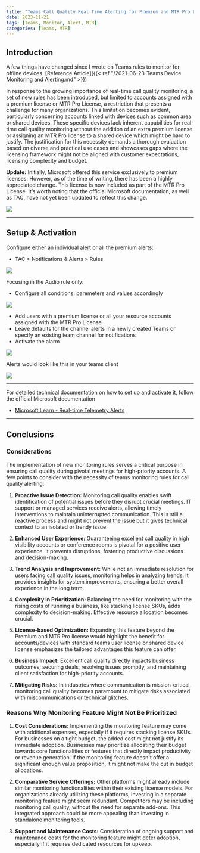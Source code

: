 ```yaml
---
title: "Teams Call Quality Real Time Alerting for Premium and MTR Pro Licenses"
date: 2023-11-21
tags: [Teams, Monitor, Alert, MTR]
categories: [Teams, MTR]
---
```


## Introduction

A few things have changed since I wrote on Teams rules to monitor for offline devices. [Reference Article]({{< ref "/2021-06-23-Teams Device Monitoring and Alerting.md" >}})

In response to the growing importance of real-time call quality monitoring, a set of new rules has been introduced, but limited to accounts assigned with a premium license or MTR Pro License, a restriction that presents a challenge for many organizations. This limitation becomes evident, particularly concerning accounts linked with devices such as common area or shared devices. These specific devices lack inherent capabilities for real-time call quality monitoring without the addition of an extra premium license or assigning an MTR Pro license to a shared device which might be hard to justify. The justification for this necessity demands a thorough evaluation based on diverse and practical use cases and showcases gaps where the licensing framework might not be aligned with customer expectations, licensing complexity and budget.

**Update:** Initially, Microsoft offered this service exclusively to premium licenses. However, as of the time of writing, there has been a highly appreciated change. This license is now included as part of the MTR Pro License. It’s worth noting that the official Microsoft documentation, as well as TAC, have not yet been updated to reflect this change.

![](images/TAC_AlertRules_03.png)

---
## Setup & Activation

Configure either an individual alert or all the premium alerts:

- TAC > Notifications & Alerts > Rules

![](images/TAC_AlertRules_01.png)


Focusing in the Audio rule only:

- Configure all conditions, paremeters and values accordingly


![](images/TAC_AlertRules_02.png)
 

- Add users with a premium license or all your resource accounts assigned with the MTR Pro License
- Leave defaults for the channel alerts in a newly created Teams or specify an existing team channel for notifications
- Activate the alarm


![](images/TAC_AlertRules_04.png)


Alerts would look like this in your teams client

![](images/TAC_AlertRules_05.png)

---
For detailed technical documentation on how to set up and activate it, follow the official Microsoft documentation

- [Microsoft Learn - Real-time Telemetry Alerts](https://learn.microsoft.com/en-us/microsoftteams/alerts/teams-admin-alerts)

---

## Conclusions

### Considerations

The implementation of new monitoring rules serves a critical purpose in ensuring call quality during pivotal meetings for high-priority accounts. A few points to consider with the necessity of teams monitoring rules for call quality alerting:

1. **Proactive Issue Detection:** Monitoring call quality enables swift identification of potential issues before they disrupt crucial meetings. IT support or managed services receive alerts, allowing timely interventions to maintain uninterrupted communication. This is still a reactive process and might not prevent the issue but it gives technical context to an isolated or trendy issue.

2. **Enhanced User Experience:** Guaranteeing excellent call quality in high visibility accounts or conference rooms is pivotal for a positive user experience. It prevents disruptions, fostering productive discussions and decision-making.

3. **Trend Analysis and Improvement:** While not an immediate resolution for users facing call quality issues, monitoring helps in analyzing trends. It provides insights for system improvements, ensuring a better overall experience in the long term.

4. **Complexity in Prioritization:** Balancing the need for monitoring with the rising costs of running a business, like stacking license SKUs, adds complexity to decision-making. Effective resource allocation becomes crucial.

5. **License-based Optimization:** Expanding this feature beyond the Premium and MTR Pro license would highlight the benefit for accounts/devices with standard teams user license or shared device license emphasizes the tailored advantages this feature can offer.

6. **Business Impact:** Excellent call quality directly impacts business outcomes, securing deals, resolving issues promptly, and maintaining client satisfaction for high-priority accounts.

7. **Mitigating Risks:** In industries where communication is mission-critical, monitoring call quality becomes paramount to mitigate risks associated with miscommunications or technical glitches.


### Reasons Why Monitoring Feature Might Not Be Prioritized

1. **Cost Considerations:** Implementing the monitoring feature may come with additional expenses, especially if it requires stacking license SKUs. For businesses on a tight budget, the added cost might not justify its immediate adoption. Businesses may prioritize allocating their budget towards core functionalities or features that directly impact productivity or revenue generation. If the monitoring feature doesn't offer a significant enough value proposition, it might not make the cut in budget allocations.

2. **Comparative Service Offerings:** Other platforms might already include similar monitoring functionalities within their existing license models. For organizations already utilizing these platforms, investing in a separate monitoring feature might seem redundant. Competitors may be including monitoring call quality, without the need for separate add-ons. This integrated approach could be more appealing than investing in standalone monitoring tools.

4. **Support and Maintenance Costs:** Consideration of ongoing support and maintenance costs for the monitoring feature might deter adoption, especially if it requires dedicated resources for upkeep.


